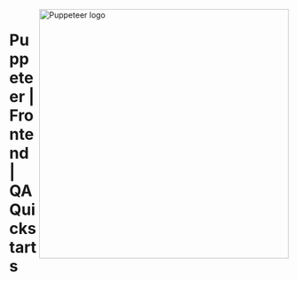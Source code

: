 <img src="assets/puppeteer-logo-png" alt="Puppeteer logo" style="width: 450px;" align="right">

# Puppeteer | Frontend | QA Quickstarts
